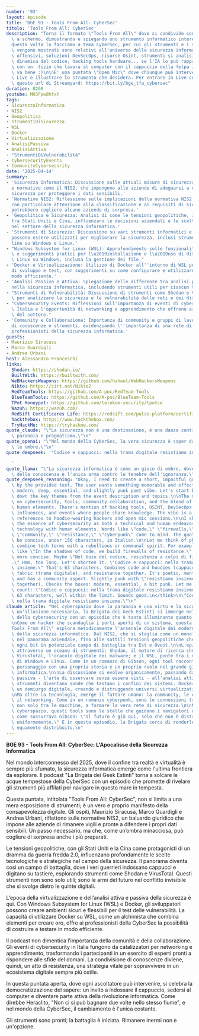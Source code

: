 ```yaml
---
number: '93'
layout: episode
title: 'BGE 93 - Tools From All: CyberSec'
titolo: 'Tools From All: CyberSec'
description: "Torna il formato \"Tools From All\" dove si condivide conoscenza  mostrando\
  \ a schermo, dimostrando e spiegando uno strumento informatico interessante.\n\n\
  Questa volta lo facciamo a tema CyberSec, per cui gli strumenti e i siti web che\
  \ vengono mostrati sono relativi all'universo della sicurezza informatica: strumenti\
  \ offensivi, soluzioni DevSecOps, risorse Osint, strumenti si analisi statica  e\
  \ dinamica del codice, hacking tools hardware... se l'IA lo può rappresentare\
  \ con un  tizio che lavora al computer con il cappuccio della felpa in testa, allora\
  \ va bene :)\n\nE' una puntata \"Open Mic\" dove chiunque può intervenire in\
  \ Live e illustrare lo strumento che desidera. Per entrare in Live collegarsi a\
  \ questo url di Streamyard: https://bit.ly/bge_tfa_cybersec"
duration: 8208
youtube: MH3Fpw8htxY
tags:
- SicurezzaInformatica
- NIS2
- Geopolitica
- StrumentiDiSicurezza
- WSL
- Docker
- Virtualizzazione
- AnalisiPassiva
- AnalisiAttiva
- "StrumentiDiVulnerabilità"
- CybersecurityEvents
- CommunityCybersecurity
date: '2025-04-14'
summary:
- 'Sicurezza Informatica: Discussione sulle attuali misure di sicurezza informatica
  e normative come il NIS2, che impongono alle aziende di adeguarsi a requisiti di
  sicurezza per proteggere i dati sensibili.'
- 'Normative NIS2: Riflessione sulle implicazioni della normativa NIS2 per le aziende,
  con particolare attenzione alla classificazione e ai requisiti di sicurezza che
  potrebbero cogliere alcune aziende di sorpresa.'
- 'Geopolitica e Sicurezza: Analisi di come le tensioni geopolitiche, in particolare
  tra Stati Uniti e Cina, influenzano le decisioni aziendali e le scelte tecnologiche
  nel settore della sicurezza informatica.'
- 'Strumenti di Sicurezza: Discussione su vari strumenti informatici e musicali che
  possono essere utilizzati per migliorare la sicurezza, inclusi strumenti di command
  line su Windows e Linux.'
- "Windows Subsystem for Linux (WSL): Approfondimento sulle funzionalità di WSL\
  \ e suggerimenti pratici per l\u2019installazione e l\u2019uso di distribuzioni\
  \ Linux su Windows, inclusa la gestione dei file."
- 'Docker e Virtualizzazione: Utilizzo di Docker all''interno di WSL per gestire ambienti
  di sviluppo e test, con suggerimenti su come configurare e utilizzare Docker in
  modo efficiente.'
- 'Analisi Passiva e Attiva: Spiegazione delle differenze tra analisi passiva e attiva
  nella sicurezza informatica, includendo strumenti utili per ciascun tipo di analisi.'
- "Strumenti di Vulnerabilità: Discussione di strumenti come Shodan e VirusTotal\
  \ per analizzare la sicurezza e le vulnerabilità delle reti e dei dispositivi."
- "Cybersecurity Events: Riflessioni sull'importanza di eventi di cybersecurity in\
  \ Italia e l'opportunità di networking e apprendimento che offrono ai professionisti\
  \ del settore."
- 'Community e Collaborazione: Importanza di community e gruppi di lavoro nella condivisione
  di conoscenze e strumenti, evidenziando l''importanza di una rete di supporto tra
  professionisti della sicurezza informatica.'
guests:
- Maurizio Siracusa
- Marco Guardigli
- Andrea Urbani
host: Alessandro Franceschi
links:
  Shodan: https://shodan.io/
  BuiltWith: https://builtwith.com/
  WeBHackersWeapons: https://github.com/hahwul/WebHackersWeapons
  Nikto: https://cirt.net/Nikto2
  RedTeamTools: https://github.com/A-poc/RedTeam-Tools
  BlueTeamTools: https://github.com/A-poc/BlueTeam-Tools
  TPot Honeypot: https://github.com/telekom-security/tpotce
  Wazuh: https://wazuh.com/
  RedSift Certificares Life: https://redsift.com/pulse-platform/certificates-lite
  hackthebox: https://www.hackthebox.com/
  TryHackMe: https://tryhackme.com/
quote_claude: "\"La sicurezza non è una destinazione, è una danza continua tra\
  \ paranoia e pragmatismo.\"\n"
quote_openai: "\"Nel mondo della CyberSec, la vera sicurezza è saper danzare con\
  \ le ombre.\"\n"
quote_deepseek: '"Codice e cappucci: nella trama digitale resistiamo insieme."

  '
quote_llama: "\"La sicurezza informatica è come un gioco di ombre, dove la luce\
  \ della conoscenza è l'unica arma contro le tenebre dell'ignoranza.\""
quote_deepseek_reasoning: "Okay, I need to create a short, impactful quote inspired\
  \ by the provided text. The user wants something memorable and effective, with a\
  \ modern, deep, essential, and slightly punk poet vibe. Let's start by breaking\
  \ down the key themes from the event description and topics.\n\nThe main focus is\
  \ on cybersecurity, tools, community collaboration, and the blend of technical and\
  \ human elements. There's mention of hacking tools, OSINT, DevSecOps, geopolitical\
  \ influences, and events where people share knowledge. The vibe is a bit edgy, with\
  \ references to hoodie-wearing hackers and open mic sessions.\n\nI should capture\
  \ the essence of cybersecurity as both a technical and human endeavor. Maybe juxtapose\
  \ technology with human elements. Words like \"code,\" \"firewalls,\" \"hoodies,\"\
  \ \"community,\" \"resistance,\" \"cyberpunk\" come to mind. The quote needs to\
  \ be concise, under 150 characters, in Italian.\n\nLet me think of phrases that\
  \ combine tech terms with a rebellious or communal spirit. For example, something\
  \ like \"In the shadows of code, we build firewalls of resistance.\" But in Italian,\
  \ more concise. Maybe \"Nel buio del codice, resistenza a colpi di firewall e comunità\
  .\" Hmm, too long. Let's shorten it. \"Codice e cappucci: nella trama digitale resistiamo\
  \ insieme.\" That's 63 characters. Combines code and hoodies (cappucci), digital\
  \ fabric (trama digitale), and resistance together. It's poetic, mentions key elements,\
  \ and has a community aspect. Slightly punk with \"resistiamo insieme\" (we resist\
  \ together). Checks the boxes: modern, essential, a bit punk. Let me check the character\
  \ count: \"Codice e cappucci: nella trama digitale resistiamo insieme.\" That's\
  \ 63 characters, well within the limit. Sounds good.\n</think>\n\"Codice e cappucci:\
  \ nella trama digitale resistiamo insieme.\"\n"
claude_article: "Nel cyberspazio dove la paranoia è una virtù e la sicurezza\
  \ un'illusione necessaria, la Brigata dei Geek Estinti si immerge nell'oscuro regno\
  \ della cybersecurity con un episodio che è tanto illuminante quanto inquietante.\n\
  \nCome un hacker che scandaglia i porti aperti di un sistema, questa puntata \"\
  Tools From All\" esplora metodicamente l'arsenale digitale dei moderni guerrieri\
  \ della sicurezza informatica. Dal NIS2, che si staglia come un monolito normativo\
  \ nel panorama aziendale, fino alle sottili tensioni geopolitiche che trasformano\
  \ ogni bit in potenziale campo di battaglia tra Est e Ovest.\n\nL'episodio naviga\
  \ attraverso un oceano di strumenti: Shodan, il motore di ricerca che vede l'invisibile;\
  \ VirusTotal, l'oracolo digitale dei malware; e il WSL, ponte tra i mondi paralleli\
  \ di Windows e Linux. Come in un romanzo di Gibson, ogni tool raccontato è un\
  \ personaggio con una propria storia e un proprio ruolo nel grande gioco della sicurezza\
  \ informatica.\n\nLa discussione si evolve organicamente, passando dall'analisi\
  \ passiva - l'arte di osservare senza essere visti - all'analisi attiva, dove gli\
  \ strumenti diventano sonde che tastano i confini dei sistemi. Docker emerge come\
  \ un demiurgo digitale, creando e distruggendo universi virtualizzati a comando.\n\
  \nMa oltre la tecnologia, emerge il fattore umano: la community, le conferenze,\
  \ il networking. Come in un romanzo cyberpunk, sono le connessioni tra le persone,\
  \ non solo tra le macchine, a formare la vera rete di sicurezza.\n\nNel buio del\
  \ cyberspazio, questi tools sono le stelle che guidano i navigatori digitali. Ma\
  \ come sussurrava Gibson: \"Il futuro è già qui, solo che non è distribuito\
  \ uniformemente.\" E in questo episodio, la Brigata cerca di renderlo un po' più\
  \ equamente distribuito.\n"
---
```

**BGE 93 - Tools From All: CyberSec: L'Apocalisse della Sicurezza Informatica**

Nel mondo interconnesso del 2025, dove il confine tra realtà e virtualità è sempre più sfumato, la sicurezza informatica emerge come l'ultima frontiera da esplorare. Il podcast "La Brigata dei Geek Estinti" torna a solcare le acque tempestose della CyberSec con un episodio che promette di rivelare gli strumenti più affilati per navigare in questo mare in tempesta. 

Questa puntata, intitolata "Tools From All: CyberSec", non si limita a una mera esposizione di strumenti; è un vero e proprio manifesto della consapevolezza digitale. Gli ospiti, Maurizio Siracusa, Marco Guardigli e Andrea Urbani, riflettono sulle normative NIS2, un baluardo giuridico che impone alle aziende di rimanere vigili e pronte a difendere i propri dati sensibili. Un passo necessario, ma che, come un’ombra minacciosa, può cogliere di sorpresa anche i più preparati.

Le tensioni geopolitiche, con gli Stati Uniti e la Cina come protagonisti di un dramma da guerra fredda 2.0, influenzano profondamente le scelte tecnologiche e strategiche nel campo della sicurezza. Il panorama diventa così un campo di battaglia, dove i veri guerrieri indossano cappucci e digitano su tastiere, esplorando strumenti come Shodan e VirusTotal. Questi strumenti non sono solo utili; sono le armi del futuro nel conflitto invisibile che si svolge dietro le quinte digitali.

L’epoca della virtualizzazione e dell’analisi attiva e passiva della sicurezza è qui. Con Windows Subsystem for Linux (WSL) e Docker, gli sviluppatori possono creare ambienti sicuri e flessibili per il test delle vulnerabilità. La capacità di utilizzare Docker su WSL, come un alchimista che combina elementi per creare oro, offre ai professionisti della CyberSec la possibilità di costruire e testare in modo efficiente.

Il podcast non dimentica l’importanza della comunità e della collaborazione. Gli eventi di cybersecurity in Italia fungono da catalizzatori per networking e apprendimento, trasformando i partecipanti in un esercito di esperti pronti a rispondere alle sfide del domani. La condivisione di conoscenze diviene, quindi, un atto di resistenza, una strategia vitale per sopravvivere in un ecosistema digitale sempre più ostile.

In questa puntata aperta, dove ogni ascoltatore può intervenire, si celebra la democratizzazione del sapere: un invito a indossare il cappuccio, sedersi al computer e diventare parte attiva della rivoluzione informatica. Come direbbe Heraclito, "Non ci si può bagnare due volte nello stesso fiume", e nel mondo della CyberSec, il cambiamento è l'unica costante.

Gli strumenti sono pronti; la battaglia è iniziata. Rimanere inermi non è un'opzione.
